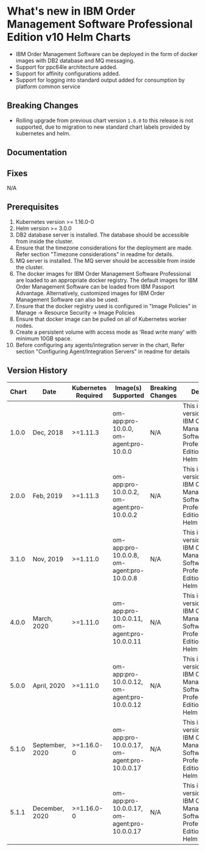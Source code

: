 # What's new in IBM Order Management Software Professional Edition v10 Helm Charts

- IBM Order Management Software can be deployed in the form of docker images with DB2 database and MQ messaging.
- Support for ppc64le architecture added.
- Support for affinity configurations added.
- Support for logging into standard output added for consumption by platform common service

## Breaking Changes

- Rolling upgrade from previous chart version `1.0.0` to this release is not supported, due to migration to new standard chart labels provided by kubernetes and helm.

## Documentation

## Fixes

N/A

## Prerequisites

1. Kubernetes version >= 1.16.0-0
2. Helm version >= 3.0.0
3. DB2 database server is installed. The database should be accessible from inside the cluster.
4. Ensure that the timezone considerations for the deployment are made. Refer section "Timezone considerations" in readme for details.
5. MQ server is installed. The MQ server should be accessible from inside the cluster.
6. The docker images for IBM Order Management Software Professional are loaded to an appropriate docker registry. The default images for IBM Order Management Software can be loaded from IBM Passport Advantage. Alternatively, customized images for IBM Order Management Software can also be used.
7. Ensure that the docker registry used is configured in "Image Policies" in Manage -> Resource Security -> Image Policies
8. Ensure that docker image can be pulled on all of Kubernetes worker nodes.
9. Create a persistent volume with access mode as 'Read write many' with minimum 10GB space.
10. Before configuring any agents/integration server in the chart, Refer section "Configuring Agent/Integration Servers" in readme for details

## Version History

| Chart | Date            | Kubernetes Required | Image(s) Supported                           | Breaking Changes | Details                                                                                   |
| ----- | --------------- | ------------------- | -------------------------------------------- | ---------------- | ----------------------------------------------------------------------------------------- |
| 1.0.0 | Dec, 2018       | >=1.11.3            | om-app:pro-10.0.0, om-agent:pro-10.0.0       | N/A              | This is the version for IBM Order Management Software Professional Edition v10 Helm Chart |
| 2.0.0 | Feb, 2019       | >=1.11.3            | om-app:pro-10.0.0.2, om-agent:pro-10.0.0.2   | N/A              | This is the version for IBM Order Management Software Professional Edition v10 Helm Chart |
| 3.1.0 | Nov, 2019       | >=1.11.0            | om-app:pro-10.0.0.8, om-agent:pro-10.0.0.8   | N/A              | This is the version for IBM Order Management Software Professional Edition v10 Helm Chart |
| 4.0.0 | March, 2020     | >=1.11.0            | om-app:pro-10.0.0.11, om-agent:pro-10.0.0.11 | N/A              | This is the version for IBM Order Management Software Professional Edition v10 Helm Chart |
| 5.0.0 | April, 2020     | >=1.11.0            | om-app:pro-10.0.0.12, om-agent:pro-10.0.0.12 | N/A              | This is the version for IBM Order Management Software Professional Edition v10 Helm Chart |
| 5.1.0 | September, 2020 | >=1.16.0-0          | om-app:pro-10.0.0.17, om-agent:pro-10.0.0.17 | N/A              | This is the version for IBM Order Management Software Professional Edition v10 Helm Chart |
| 5.1.1 | December, 2020 | >=1.16.0-0          | om-app:pro-10.0.0.17, om-agent:pro-10.0.0.17 | N/A              | This is the version for IBM Order Management Software Professional Edition v10 Helm Chart |
